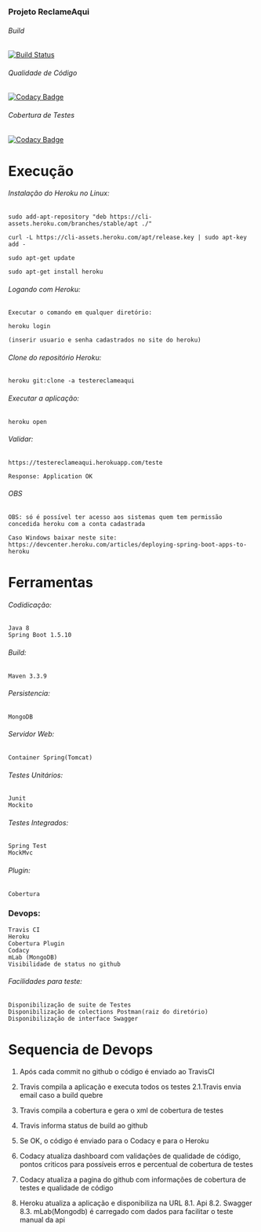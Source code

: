 ### Projeto ReclameAqui

###### Build
[![Build Status](https://travis-ci.org/matheustf/testereclameaqui.svg?branch=master)](https://travis-ci.org/matheustf/testereclameaqui)

###### Qualidade de Código
[![Codacy Badge](https://api.codacy.com/project/badge/Grade/56390a4a4cab48b2865639e2dcd2d3d2)](https://www.codacy.com/app/matheustf/testereclameaqui?utm_source=github.com&amp;utm_medium=referral&amp;utm_content=matheustf/testereclameaqui&amp;utm_campaign=Badge_Grade)

###### Cobertura de Testes
[![Codacy Badge](https://api.codacy.com/project/badge/Coverage/56390a4a4cab48b2865639e2dcd2d3d2)](https://www.codacy.com/app/matheustf/testereclameaqui?utm_source=github.com&utm_medium=referral&utm_content=matheustf/testereclameaqui&utm_campaign=Badge_Coverage)



# Execução

###### Instalação do Heroku no Linux:

	sudo add-apt-repository "deb https://cli-assets.heroku.com/branches/stable/apt ./"

	curl -L https://cli-assets.heroku.com/apt/release.key | sudo apt-key add -

	sudo apt-get update

	sudo apt-get install heroku


###### Logando com Heroku:
	Executar o comando em qualquer diretório: 

	heroku login

	(inserir usuario e senha cadastrados no site do heroku)



###### Clone do repositório Heroku:

	heroku git:clone -a testereclameaqui


###### Executar a aplicação:

	heroku open


###### Validar:

	https://testereclameaqui.herokuapp.com/teste

	Response: Application OK


###### OBS

	OBS: só é possível ter acesso aos sistemas quem tem permissão concedida heroku com a conta cadastrada

	Caso Windows baixar neste site: https://devcenter.heroku.com/articles/deploying-spring-boot-apps-to-heroku


#  Ferramentas
###### Codidicação:
	Java 8
	Spring Boot 1.5.10

###### Build:
	Maven 3.3.9

###### Persistencia:
	MongoDB

###### Servidor Web:
	Container Spring(Tomcat)

###### Testes Unitários:
	Junit
	Mockito

###### Testes Integrados:	
	Spring Test
	MockMvc
###### Plugin:
	Cobertura

### Devops:
	Travis CI
	Heroku
	Cobertura Plugin
	Codacy
	mLab (MongoDB)
	Visibilidade de status no github

###### Facilidades para teste:
	Disponibilização de suite de Testes
	Disponibilização de colections Postman(raiz do diretório)
	Disponibilização de interface Swagger

# Sequencia de Devops

1. Após cada commit no github o código é enviado ao TravisCI 

2. Travis compila a aplicação e executa todos os testes 
 2.1.Travis envia email caso a build quebre

3. Travis compila a cobertura e gera o xml de cobertura de testes

4. Travis informa status de build ao github

5. Se OK, o código é enviado para o Codacy e para o Heroku

6. Codacy atualiza dashboard com validações de qualidade de código, pontos criticos para possíveis erros e percentual de cobertura de testes

7. Codacy atualiza a pagina do github com informações de cobertura de testes e qualidade de código

9. Heroku atualiza a aplicação e disponibiliza na URL 
	8.1. Api
	8.2. Swagger
	8.3. mLab(Mongodb) é carregado com dados para facilitar o teste manual da api
